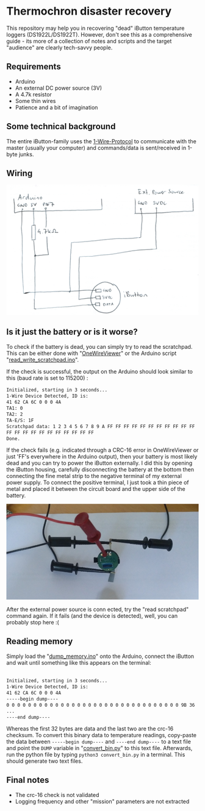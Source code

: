 # Thermochron disaster recovery

This repository may help you in recovering "dead" iButton temperature loggers (DS1922L/DS1922T). However, don't see
this as a comprehensive guide - its more of a collection of notes and scripts and the target "audience" are clearly tech-savvy people.

## Requirements

- Arduino
- An external DC power source (3V)
- A 4.7k resistor
- Some thin wires
- Patience and a bit of imagination

## Some technical background

The entire iButton-family uses the [1-Wire-Protocol](https://en.wikipedia.org/wiki/1-Wire) to communicate with the master (usually your computer) and commands/data is
sent/received in 1-byte junks.

## Wiring

![](img/hq_cad.png)

## Is it just the battery or is it worse?

To check if the battery is dead, you can simply try to read the scratchpad. This can be either done with "[OneWireViewer](https://www.maximintegrated.com/en/products/ibutton-one-wire/one-wire/software-tools/drivers/download-1-wire-ibutton-drivers-for-windows.html)"
or the Arduino script "[read_write_scratchpad.ino](scripts/read_write_scratchpad.ino)". 

If the check is successful, the output on the Arduino should look similar to this (baud rate is set to 115200) :

```text
Initialized, starting in 3 seconds...
1-Wire Device Detected, ID is:
41 62 CA 6C 0 0 0 4A 
TA1: 0
TA2: 2
TA-E/S: 1F
Scratchpad data: 1 2 3 4 5 6 7 8 9 A FF FF FF FF FF FF FF FF FF FF FF FF FF FF FF FF FF FF FF FF FF FF 
Done.
```

If the check fails (e.g. indicated through a CRC-16 error in OneWireViewer or just 'FF's everywhere in the Arduino output), then your battery is most likely dead and you can try to
power the iButton externally. I did this by opening the iButton housing, carefully disconnecting the battery at the bottom then connecting the fine metal strip to the negative
terminal of my external power supply. To connect the positive terminal, I just took a thin piece of metal and placed it between the circuit board and the upper side of the battery.

![](img/ibutton_connection.png)

After the external power source is conn ected, try the "read scratchpad" command again. If it fails (and the device is detected), well, you can probably stop here :( 

## Reading memory

Simply load the "[dump_memory.ino](scripts/dump_memory.ino)" onto the Arduino, connect the iButton and wait until something like this appears on the terminal:

```text

Initialized, starting in 3 seconds...
1-Wire Device Detected, ID is:
41 62 CA 6C 0 0 0 4A 
-----begin dump----
0 0 0 0 0 0 0 0 0 0 0 0 0 0 0 0 0 0 0 0 0 0 0 0 0 0 0 0 0 0 0 0 9B 36 
...
----end dump----
```

Whereas the first 32 bytes are data and the last two are the crc-16 checksum. To convert this binary data to temperature readings, copy-paste the data between `-----begin dump----` and
`----end dump----` to a text file and point the `DUMP` variable in "[convert_bin.py](scripts/convert_bin.py)" to this text file. Afterwards, run the python file by typing `python3 convert_bin.py` 
in a terminal. This should generate two text files.


## Final notes

- The crc-16 check is not validated
- Logging frequency and other "mission" parameters are not extracted


